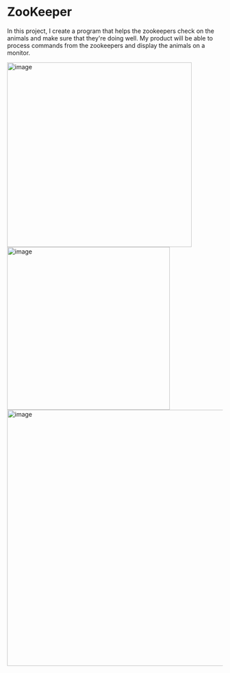 # ZooKeeper

In this project, I create a program that helps the zookeepers check on the animals and make sure that they're doing well. My product will be able to process commands from the zookeepers and display the animals on a monitor.

<img width="431" alt="image" src="https://user-images.githubusercontent.com/56441231/160727868-02b6d8eb-e6b4-41fc-b149-1901805f07fe.png"> <img width="380" alt="image" src="https://user-images.githubusercontent.com/56441231/160727952-788631a1-2a4c-422e-a7e1-04f46e22ecec.png"> <img width="598" alt="image" src="https://user-images.githubusercontent.com/56441231/160727994-8ed1dd3e-f617-4e23-8611-d080b7607b34.png">


